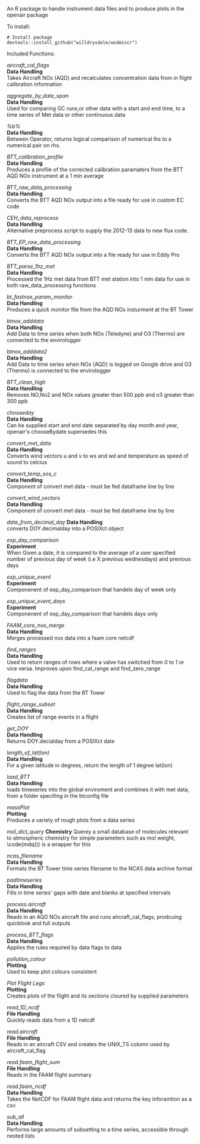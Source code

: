 An R package to handle instrument data files and to produce plots in the openair package

To install: 

```
# Install package
devtools::install_github("willdrysdale/wsdmiscr")
```

Included Functions:

*aircraft_cal_flags*  
**Data Handling**  
Takes Aircraft NOx (AQD) and recalculates concentration data from in flight calibration information

*aggregate_by_date_span*   
**Data Handling**  
Used for comparing GC runs,or other data with a start and end time, to a time series of Met data or other continuous data

*%b%*  
**Data Handling**  
Between Operator, returns logical comparison of numerical lhs to a numerical pair on rhs. 

*BTT_calibration_profile*  
**Data Handling**  
Produces a profile of the corrected calibration paramaters from the BTT AQD NOx instrument at a 1 min average  

*BTT_raw_data_processing*  
**Data Handling**  
Converts the BTT AQD NOx output into a file ready for use in custom EC code  

*CEH_data_reprocess*  
**Data Handling**  
Alternative preprocess script to supply the 2012-13 data to new flux code.  

*BTT_EP_raw_data_processing*  
**Data Handling**  
Converts the BTT AQD NOx output into a file ready for use in Eddy Pro  

*BTT_parse_1hz_met*  
**Data Handling**  
Processed the 1Hz met data from BTT met station into 1 min data for use in both raw_data_processing functions  

*bt_fastnox_param_monitor*  
**Data Handling**  
Produces a quick monitor file from the AQD NOx insturment at the BT Tower  

*btnox_adddata*  
**Data Handling**  
Add Data to time series when both NOx (Teledyne) and O3 (Thermo) are connected to the envirologger

*btnox_adddata2*  
**Data Handling**  
Add Data to time series when NOx (AQD) is logged on Google drive and O3 (Thermo) is connected to the envirologger

*BTT_clean_high*  
**Data Handling**  
Removes NO,No2 and NOx values greater than 500 ppb and o3 greater than 300 ppb

*chooseday*  
**Data Handling**  
Can be supplied start and end date separated by day month and year, openair's chooseBydate supersedes this

*convert_met_data*  
**Data Handling**  
Converts wind vectors u and v to ws and wd and temperature as speed of sound to celcius

*convert_temp_sos_c*  
**Data Handling**  
Component of convert met data - must be fed dataframe line by line

*convert_wind_vectors*  
**Data Handling**  
Component of convert met data - must be fed dataframe line by line

*date_from_decimal_day*
**Data Handling**  
converts DOY.decimalday into a POSIXct object

*exp_day_comparison*  
**Experiment**  
When Given a date, it is compared to the average of a user specified number of previous day of week (i.e X previous wednesdays) and previous days

*exp_unique_event*  
**Experiment**  
Componenent of exp_day_comparison that handels day of week only

*exp_unique_event_days*  
**Experiment**  
Componenent of exp_day_comparison that handels days only

*FAAM_core_nox_merge*  
**Data Handling**  
Merges processed nox data into a faam core netcdf

*find_ranges*  
**Data Handling**  
Used to return ranges of rows where a valve has switched from 0 to 1 or vice versa. Improves upon find_cal_range and find_zero_range

*flagdata*  
**Data Handling**  
Used to flag the data from the BT Tower

*flight_range_subset*  
**Data Handling**  
Creates list of range events in a flight

*get_DOY*  
**Data Handling**  
Returns DOY.decialday from a POSIXct date

*length_of_lat(lon)*  
**Data Handling**  
For a given latitude in degrees, return the length of 1 degree lat(lon)

*load_BTT*  
**Data Handling**  
loads timeseries into the global enviroment and combines it with met data, from a folder specifing in the btconfig file

*massPlot*  
**Plotting**  
Produces a variety of rough plots from a data series 

*mol_dict_query*
**Chemistry**
Querey a small database of molecules relevant to atmospheric chemistry for simple parameters such as mol weight, \code{mdq()} is a wrapper for this

*ncas_filename*  
**Data Handling**  
Formats the BT Tower time series filename to the NCAS data archive format

*padtimeseries*  
**Data Handling**  
Fills in time series' gaps with date and blanks at specified intervals

*process.aircraft*  
**Data Handling**  
Reads in an AQD NOx aircraft file and runs aircraft_cal_flags, prodcuing quicklook and full outputs

*process_BTT_flags*  
**Data Handling**  
Applies the rules required by data flags to data

*pollution_colour*  
**Plotting**  
Used to keep plot colours consistent

*Plot Flight Legs*  
**Plotting**  
Creates plots of the flight and its sections cloured by supplied parameters

*read_1D_ncdf*  
**File Handling**  
Quickly reads data from a 1D netcdf

*read.aircraft*  
**File Handling**  
Reads in an aircraft CSV and creates the UNIX_TS column used by aircraft_cal_flag 

*read.faam_flight_sum*  
**File Handling**  
Reads in the FAAM flight summary

*read.faam_ncdf*  
**Data Handling**  
Takes the NetCDF for FAAM flight data and returns the key inforamtion as a csv

*sub_all*  
**Data Handling**  
Performs large amounts of subsetting to a time series, accessible through nested lists
